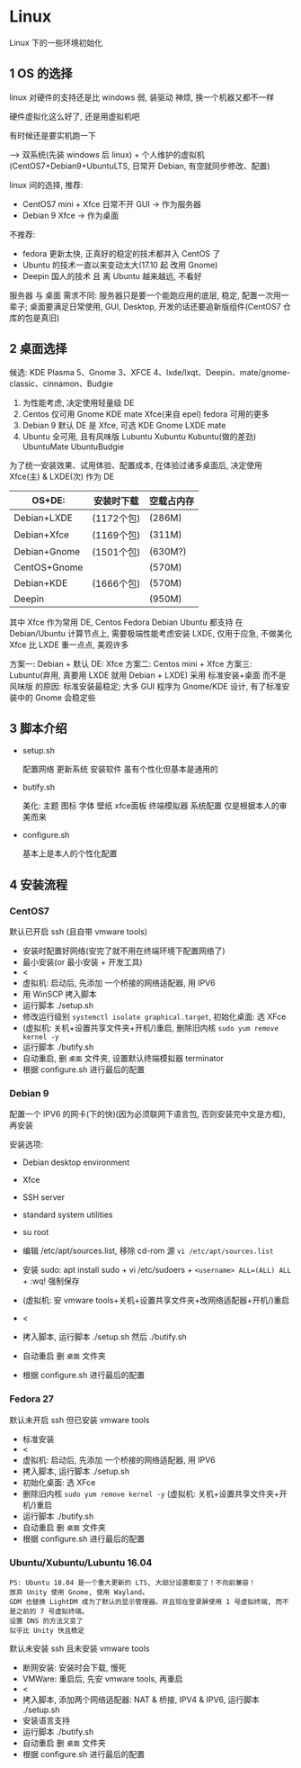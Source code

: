 # Linux

Linux 下的一些环境初始化

## 1 OS 的选择

linux 对硬件的支持还是比 windows 弱, 装驱动 神烦, 换一个机器又都不一样

硬件虚拟化这么好了, 还是用虚拟机吧

有时候还是要实机跑一下

--> 双系统(先装 windows 后 linux) + 个人维护的虚拟机(CentOS7+Debian9+UbuntuLTS, 日常开 Debian, 有空就同步修改、配置)

linux 间的选择, 推荐:

* CentOS7 mini + Xfce 日常不开 GUI -> 作为服务器
* Debian 9 Xfce                   -> 作为桌面

不推荐:

* fedora 更新太快, 正真好的稳定的技术都并入 CentOS 了
* Ubuntu 的技术一直以来变动太大(17.10 起 改用 Gnome)
* Deepin 国人的技术 且 离 Ubuntu 越来越远, 不看好

服务器 与 桌面 需求不同: 服务器只是要一个能跑应用的底层, 稳定, 配置一次用一辈子; 桌面要满足日常使用, GUI, Desktop, 开发的话还要追新版组件(CentOS7 仓库的包是真旧)

## 2 桌面选择

候选: KDE Plasma 5、Gnome 3、XFCE 4、lxde/lxqt、Deepin、mate/gnome-classic、cinnamon、Budgie

1. 为性能考虑, 决定使用轻量级 DE
1. Centos 仅可用 Gnome KDE mate Xfce(来自 epel) fedora 可用的更多
1. Debian 9 默认 DE 是 Xfce, 可选 KDE Gnome LXDE mate
1. Ubuntu 全可用, 且有风味版 Lubuntu Xubuntu Kubuntu(做的差劲) UbuntuMate UbuntuBudgie

为了统一安装效果、试用体验、配置成本, 在体验过诸多桌面后, 决定使用 Xfce(主) & LXDE(次) 作为 DE

| OS+DE:       | 安装时下载 | 空载占内存 |
| --- | --- | --- |
| Debian+LXDE  | (1172个包) | (286M) |
| Debian+Xfce  | (1169个包) | (311M) |
| Debian+Gnome | (1501个包) | (630M?) |
| CentOS+Gnome |           | (570M) |
| Debian+KDE   | (1666个包) | (570M) |
| Deepin       |           | (950M) |

其中 Xfce 作为常用 DE, Centos Fedora Debian Ubuntu 都支持
在 Debian/Ubuntu 计算节点上, 需要极端性能考虑安装 LXDE, 仅用于应急, 不做美化
Xfce 比 LXDE 重一点点, 美观许多

方案一: Debian + 默认 DE: Xfce
方案二: Centos mini + Xfce
方案三: Lubuntu(弃用, 真要用 LXDE 就用 Debian + LXDE)
采用 标准安装+桌面 而不是 风味版 的原因: 标准安装最稳定; 大多 GUI 程序为 Gnome/KDE 设计, 有了标准安装中的 Gnome 会稳定些

## 3 脚本介绍

* setup.sh

    配置网络 更新系统 安装软件 虽有个性化但基本是通用的

* butify.sh

    美化: 主题 图标 字体 壁纸 xfce面板 终端模拟器 系统配置 仅是根据本人的审美而来

* configure.sh

    基本上是本人的个性化配置

## 4 安装流程

### CentOS7

默认已开启 ssh (且自带 vmware tools)

* 安装时配置好网络(安完了就不用在终端环境下配置网络了)
* 最小安装(or 最小安装 + 开发工具)
* <
* 虚拟机: 启动后, 先添加 一个桥接的网络适配器, 用 IPV6
* 用 WinSCP 拷入脚本
* 运行脚本 ./setup.sh
* 修改运行级别 `systemctl isolate graphical.target`, 初始化桌面: 选 XFce
* (虚拟机: 关机+设置共享文件夹+开机/)重启, 删除旧内核 `sudo yum remove kernel -y`
* 运行脚本 ./butify.sh
* 自动重启, 删 `桌面` 文件夹, 设置默认终端模拟器 terminator
* 根据 configure.sh 进行最后的配置

### Debian 9

配置一个 IPV6 的网卡(下的快)(因为必须联网下语言包, 否则安装完中文是方框), 再安装

安装选项:

* Debian desktop environment
* Xfce
* SSH server
* standard system utilities

* su root
* 编辑 /etc/apt/sources.list, 移除 cd-rom 源 `vi /etc/apt/sources.list`
* 安装 sudo: apt install sudo + vi /etc/sudoers + `<username> ALL=(ALL) ALL` + :wq! 强制保存
* (虚拟机: 安 vmware tools+关机+设置共享文件夹+改网络适配器+开机/)重启
* <
* 拷入脚本, 运行脚本 ./setup.sh 然后 ./butify.sh
* 自动重启 删 `桌面` 文件夹
* 根据 configure.sh 进行最后的配置

### Fedora 27

默认未开启 ssh 但已安装 vmware tools

* 标准安装
* <
* 虚拟机: 启动后, 先添加 一个桥接的网络适配器, 用 IPV6
* 拷入脚本, 运行脚本 ./setup.sh
* 初始化桌面: 选 XFce
* 删除旧内核 `sudo yum remove kernel -y` (虚拟机: 关机+设置共享文件夹+开机/)重启
* 运行脚本 ./butify.sh
* 自动重启 删 `桌面` 文件夹
* 根据 configure.sh 进行最后的配置

### Ubuntu/Xubuntu/Lubuntu 16.04

    PS: Ubuntu 18.04 是一个重大更新的 LTS, 大部分设置都变了！不向前兼容！
    放弃 Unity 使用 Gnome, 使用 Wayland。
    GDM 也替换 LightDM 成为了默认的显示管理器。并且现在登录屏使用 1 号虚拟终端, 而不是之前的 7 号虚拟终端。
    设置 DNS 的方法又变了
    似乎比 Unity 快且稳定

默认未安装 ssh 且未安装 vmware tools

* 断网安装: 安装时会下载, 慢死
* VMWare: 重启后, 先安 vmware tools, 再重启
* <
* 拷入脚本, 添加两个网络适配器: NAT & 桥接, IPV4 & IPV6, 运行脚本 ./setup.sh
* 安装语言支持
* 运行脚本 ./butify.sh
* 自动重启 删 `桌面` 文件夹
* 根据 configure.sh 进行最后的配置
